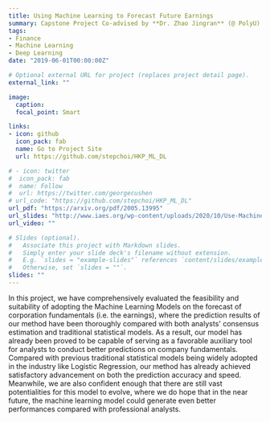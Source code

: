 ```yaml
---
title: Using Machine Learning to Forecast Future Earnings
summary: Capstone Project Co-advised by **Dr. Zhao Jingran** (@ PolyU) & **Mr. Stephen Choi** (@ LORA Technologies)
tags:
- Finance
- Machine Learning
- Deep Learning
date: "2019-06-01T00:00:00Z"

# Optional external URL for project (replaces project detail page).
external_link: ""

image:
  caption: 
  focal_point: Smart

links:
- icon: github
  icon_pack: fab
  name: Go to Project Site
  url: https://github.com/stepchoi/HKP_ML_DL

# - icon: twitter
#  icon_pack: fab
#  name: Follow
#  url: https://twitter.com/georgecushen
# url_code: "https://github.com/stepchoi/HKP_ML_DL"
url_pdf: "https://arxiv.org/pdf/2005.13995"
url_slides: "http://www.iaes.org/wp-content/uploads/2020/10/Use-Machine-Learning-to-Forecast-Future-Earnings.pdf"
url_video: ""

# Slides (optional).
#   Associate this project with Markdown slides.
#   Simply enter your slide deck's filename without extension.
#   E.g. `slides = "example-slides"` references `content/slides/example-slides.md`.
#   Otherwise, set `slides = ""`.
slides: ""
---
```


In this project, we have comprehensively evaluated the feasibility and suitability of adopting the Machine Learning Models on the forecast of corporation fundamentals (i.e. the earnings), where the prediction results of our method have been thoroughly compared with both analysts' consensus estimation and traditional statistical models. As a result, our model has already been proved to be capable of serving as a favorable auxiliary tool for analysts to conduct better predictions on company fundamentals. Compared with previous traditional statistical models being widely adopted in the industry like Logistic Regression, our method has already achieved satisfactory advancement on both the prediction accuracy and speed. Meanwhile, we are also confident enough that there are still vast potentialities for this model to evolve, where we do hope that in the near future, the machine learning model could generate even better performances compared with professional analysts.
